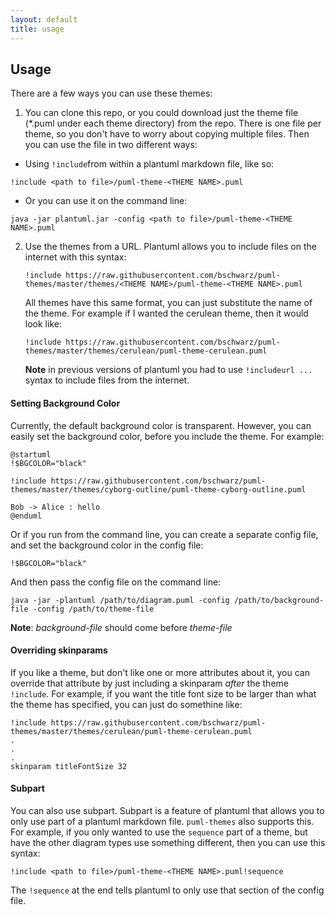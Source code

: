 ```yaml
---
layout: default
title: usage
---
```

## Usage

There are a few ways you can use these themes:
1. You can clone this repo, or you could download just the theme file (*.puml under each theme directory) from the repo. There is one file per theme, so you don't have to worry about copying multiple files. Then you can use the file in two different ways:
* Using <code>!include</code>from within a plantuml markdown file, like so:
~~~
!include <path to file>/puml-theme-<THEME NAME>.puml
~~~
* Or you can use it on the command line:
~~~
java -jar plantuml.jar -config <path to file>/puml-theme-<THEME NAME>.puml
~~~

2. Use the themes from a URL. Plantuml allows you to include files on the internet with this syntax:
	~~~
    !include https://raw.githubusercontent.com/bschwarz/puml-themes/master/themes/<THEME NAME>/puml-theme-<THEME NAME>.puml
    ~~~
    
    All themes have this same format, you can just substitute the name of the theme. For example if I wanted the cerulean theme, then it would look like:
    ~~~
    !include https://raw.githubusercontent.com/bschwarz/puml-themes/master/themes/cerulean/puml-theme-cerulean.puml
    ~~~
  
    **Note** in previous versions of plantuml you had to use <code>!includeurl ...</code> syntax to include files from the internet.

#### Setting Background Color
Currently, the default background color is transparent. However, you can easily set the background color, before you include the theme. For example:
```
@startuml
!$BGCOLOR="black"

!include https://raw.githubusercontent.com/bschwarz/puml-themes/master/themes/cyborg-outline/puml-theme-cyborg-outline.puml

Bob -> Alice : hello
@enduml
```
Or if you run from the command line, you can create a separate config file, and set the background color in the config file:
```
!$BGCOLOR="black"
```
And then pass the config file on the command line:
```
java -jar -plantuml /path/to/diagram.puml -config /path/to/background-file -config /path/to/theme-file
```

**Note**: *background-file* should come before *theme-file*

#### Overriding skinparams
If you like a theme, but don't like one or more attributes about it, you can override that attribute by just including a skinparam *after* the theme ``!include``. For example, if you want the title font size to be larger than what the theme has specified, you can just do somethine like:
~~~
!include https://raw.githubusercontent.com/bschwarz/puml-themes/master/themes/cerulean/puml-theme-cerulean.puml
.
.
.
skinparam titleFontSize 32
~~~ 
#### Subpart
You can also use subpart. Subpart is a feature of plantuml that allows you to only use part of a plantuml markdown file. <code>puml-themes</code> also supports this. For example, if you only wanted to use the ``sequence`` part of a theme, but have the other diagram types use something different, then you can use this syntax:
~~~
!include <path to file>/puml-theme-<THEME NAME>.puml!sequence
~~~
The <code>!sequence</code> at the end tells plantuml to only use that section of the config file.